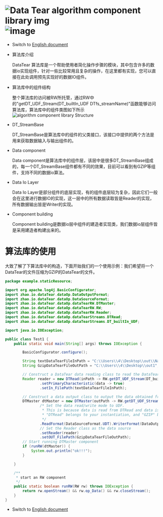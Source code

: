 # ![Data Tear algorithm component library img](https://user-images.githubusercontent.com/113756063/193436746-c253b493-038d-41e7-82e7-da2ff942e30f.png) ![image](https://user-images.githubusercontent.com/113756063/193436796-c762335e-6f8f-4f53-b0fd-b05e3fd8f6d1.png)

- Switch
  to [English document](https://github.com/BeardedManZhao/dataTear/blob/main/KnowledgeDocument/Data%20Tear%20algorithm%20component%20library.md)
- 算法库介绍

  DataTear 算法库是一个帮助使用者简化操作步骤的模块，其中包含许多的数据io实现组件，针对一些比较常用且复杂的操作，在这里都有实现，您可以直接在此处调用预先实现好的数据IO组件。
- 算法库中的组件结构

  整个算法库的访问被RW所托管，通过RW中的"getDT_UDF_Stream(DT_builtIn_UDF DTfs_streamName)"函数能够访问算法库，算法库中的组件类图如下所示
  ![algorithm component library Structure](https://user-images.githubusercontent.com/113756063/193436729-5509aefd-701b-46c9-85cb-22d1dc0520fe.png)
- DT_StreamBase

  DT_StreamBase是算法库中的组件的父类接口，该接口中提供的两个方法是用来获取数据输入与输出组件的。
- Data component

  Data component是算法库中的组件层，该层中是很多DT_StreamBase组成的，每一个DT_StreamBase组件都有不同的效果，目前可以看到有GZIP等组件，支持不同的数据io算法。

- Data Io Layer

  Data Io Layer是部分组件的底层实现，有的组件底层较为复杂，因此它们一般会在这里进行数据IO的实现，这一层中的所有数据读取皆是Reader的实现，所有数据输出皆是Writer的实现。

- Component building

  Component building是数据io层中组件的建造者实现类，我们数据io层组件皆是采用建造者构建出来的。

# **算法库的使用**

大致了解了下算法库中的构造，下面开始我们的一个使用示例：我们希望将一个DataTear的文件压缩为GZIP的DataTear的文件。

```java
package example.staticResource;

import org.apache.log4j.BasicConfigurator;
import zhao.io.dataTear.dataOp.DataOutputFormat;
import zhao.io.dataTear.dataOp.DataSourceFormat;
import zhao.io.dataTear.dataOp.dataTearRW.DTMaster;
import zhao.io.dataTear.dataOp.dataTearRW.RW;
import zhao.io.dataTear.dataOp.dataTearRW.Reader;
import zhao.io.dataTear.dataOp.dataTearStreams.DTRead;
import zhao.io.dataTear.dataOp.dataTearStreams.DT_builtIn_UDF;

import java.io.IOException;

public class Test1 {
    public static void main(String[] args) throws IOException {

        BasicConfigurator.configure();

        String textDataTearFileInPath = "C:\\Users\\4\\Desktop\\out\\NameManager.NDT";
        String GzipDataTearFileOutPath = "C:\\Users\\4\\Desktop\\out1";

        // Construct a DataTear data reading class to read the DataTear file of Text
        Reader reader = new DTRead(inPath -> RW.getDT_UDF_Stream(DT_builtIn_UDF.LOCAL_TEXT).readStream(inPath))
                .setPrimaryCharacteristic(data -> true)
                .setIn_FilePath(textDataTearFileInPath);

        // Construct a data output class to output the data obtained from "Reader" with GZIP algorithm
        DTMaster dtMaster = new DTMaster(outPath -> RW.getDT_UDF_Stream(DT_builtIn_UDF.LOCAL_GZIP).writeStream(outPath))
                /* Set the data read/write mode to UDF.
                 * This is because data is read from DTRead and data is written using the GZIP algorithm component of the algorithm library.
                 * "DTRead" belongs to your instantiation, and "GZIP" belongs to the algorithm library, which is not a built-in component of DTMaster.
                 */
                .ReadFormat(DataSourceFormat.UDT).WriterFormat(DataOutputFormat.UDT)
                // Set the Reader class as the data source
                .setReader(reader)
                .setOUT_FilePath(GzipDataTearFileOutPath);
        // Start running DTMaster component
        if (runRW(dtMaster)) {
            System.out.println("ok!!!");
        }

    }

    /**
     * start an RW component
     */
    public static boolean runRW(RW rw) throws IOException {
        return rw.openStream() && rw.op_Data() && rw.closeStream();
    }
}
```

- Switch
  to [English document](https://github.com/BeardedManZhao/dataTear/blob/main/KnowledgeDocument/Data%20Tear%20algorithm%20component%20library.md)
